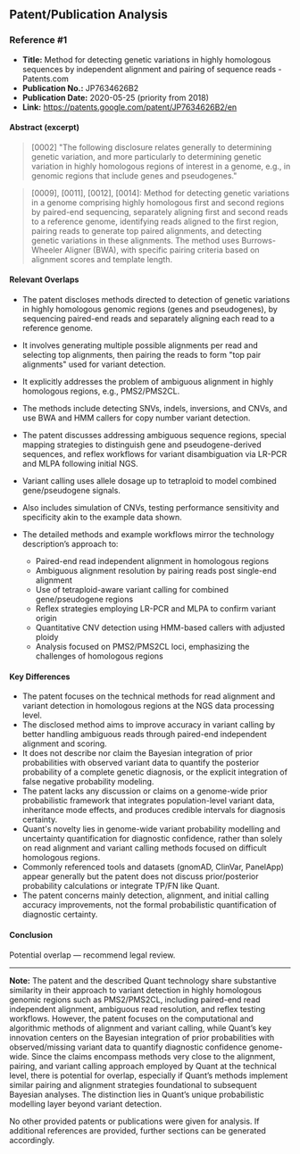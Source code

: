 ## Patent/Publication Analysis

### Reference #1

- **Title:** Method for detecting genetic variations in highly homologous sequences by independent alignment and pairing of sequence reads - Patents.com
- **Publication No.:** JP7634626B2
- **Publication Date:** 2020-05-25 (priority from 2018)
- **Link:** https://patents.google.com/patent/JP7634626B2/en

#### Abstract (excerpt)

> [0002] "The following disclosure relates generally to determining genetic variation, and more particularly to determining genetic variation in highly homologous regions of interest in a genome, e.g., in genomic regions that include genes and pseudogenes."

> [0009], [0011], [0012], [0014]: Method for detecting genetic variations in a genome comprising highly homologous first and second regions by paired-end sequencing, separately aligning first and second reads to a reference genome, identifying reads aligned to the first region, pairing reads to generate top paired alignments, and detecting genetic variations in these alignments. The method uses Burrows-Wheeler Aligner (BWA), with specific pairing criteria based on alignment scores and template length.

#### Relevant Overlaps

- The patent discloses methods directed to detection of genetic variations in highly homologous genomic regions (genes and pseudogenes), by sequencing paired-end reads and separately aligning each read to a reference genome.
- It involves generating multiple possible alignments per read and selecting top alignments, then pairing the reads to form "top pair alignments" used for variant detection.
- It explicitly addresses the problem of ambiguous alignment in highly homologous regions, e.g., PMS2/PMS2CL.
- The methods include detecting SNVs, indels, inversions, and CNVs, and use BWA and HMM callers for copy number variant detection.
- The patent discusses addressing ambiguous sequence regions, special mapping strategies to distinguish gene and pseudogene-derived sequences, and reflex workflows for variant disambiguation via LR-PCR and MLPA following initial NGS.
- Variant calling uses allele dosage up to tetraploid to model combined gene/pseudogene signals.
- Also includes simulation of CNVs, testing performance sensitivity and specificity akin to the example data shown.
- The detailed methods and example workflows mirror the technology description’s approach to:

  - Paired-end read independent alignment in homologous regions
  - Ambiguous alignment resolution by pairing reads post single-end alignment
  - Use of tetraploid-aware variant calling for combined gene/pseudogene regions
  - Reflex strategies employing LR-PCR and MLPA to confirm variant origin
  - Quantitative CNV detection using HMM-based callers with adjusted ploidy
  - Analysis focused on PMS2/PMS2CL loci, emphasizing the challenges of homologous regions

#### Key Differences

- The patent focuses on the technical methods for read alignment and variant detection in homologous regions at the NGS data processing level.
- The disclosed method aims to improve accuracy in variant calling by better handling ambiguous reads through paired-end independent alignment and scoring.
- It does not describe nor claim the Bayesian integration of prior probabilities with observed variant data to quantify the posterior probability of a complete genetic diagnosis, or the explicit integration of false negative probability modeling.
- The patent lacks any discussion or claims on a genome-wide prior probabilistic framework that integrates population-level variant data, inheritance mode effects, and produces credible intervals for diagnosis certainty.
- Quant's novelty lies in genome-wide variant probability modelling and uncertainty quantification for diagnostic confidence, rather than solely on read alignment and variant calling methods focused on difficult homologous regions.
- Commonly referenced tools and datasets (gnomAD, ClinVar, PanelApp) appear generally but the patent does not discuss prior/posterior probability calculations or integrate TP/FN like Quant.
- The patent concerns mainly detection, alignment, and initial calling accuracy improvements, not the formal probabilistic quantification of diagnostic certainty.

#### Conclusion

Potential overlap — recommend legal review.

---

**Note:** The patent and the described Quant technology share substantive similarity in their approach to variant detection in highly homologous genomic regions such as PMS2/PMS2CL, including paired-end read independent alignment, ambiguous read resolution, and reflex testing workflows. However, the patent focuses on the computational and algorithmic methods of alignment and variant calling, while Quant’s key innovation centers on the Bayesian integration of prior probabilities with observed/missing variant data to quantify diagnostic confidence genome-wide. Since the claims encompass methods very close to the alignment, pairing, and variant calling approach employed by Quant at the technical level, there is potential for overlap, especially if Quant’s methods implement similar pairing and alignment strategies foundational to subsequent Bayesian analyses. The distinction lies in Quant’s unique probabilistic modelling layer beyond variant detection.

No other provided patents or publications were given for analysis. If additional references are provided, further sections can be generated accordingly.
